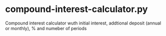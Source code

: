 # compound-interest-calculator.py
Compound interest calculator wuth initial interest, addtional deposit (annual or monthly), % and numeber of periods 
